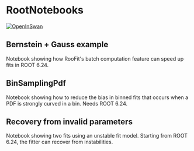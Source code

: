 # RootNotebooks
[![OpenInSwan](https://swanserver.web.cern.ch/swanserver/images/badge_swan_white_150.png)](https://cern.ch/swanserver/cgi-bin/go/?projurl=https://github.com/hageboeck/rootNotebooks.git)

## Bernstein + Gauss example
Notebook showing how RooFit's batch computation feature can speed up fits in ROOT 6.24.

## BinSamplingPdf
Notebook showing how to reduce the bias in binned fits that occurs when a PDF is strongly curved in a bin. Needs ROOT 6.24.

## Recovery from invalid parameters
Notebook showing two fits using an unstable fit model. Starting from ROOT 6.24, the fitter can recover from instabilities.
